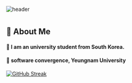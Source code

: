 ![header](https://capsule-render.vercel.app/api?type=Venom&color=gradient&section=header&fontColor=000000&text=BoNa's%20repository)
#
## 👀 About Me
#### :raised_hands: I am an university student from South Korea.
#### :school: software convergence, Yeungnam University

[![GitHub Streak](https://streak-stats.demolab.com?user=BoNa&theme=ambient-gradient)](https://git.io/streak-stats)
